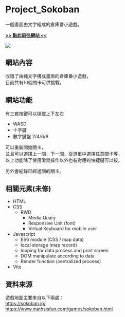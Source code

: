 # Project_Sokoban
一個畫面由文字組成的倉庫番小遊戲。

[**>> 點此前往網站 <<**](https://main--word-sokoban.netlify.app/)

<img src="https://i.imgur.com/3G6ANM5.png">

## 網站內容
收錄了由純文字構成畫面的倉庫番小遊戲，<br />
目前共有10個關卡可供挑戰。

## 網站功能
有三套按鍵可以操控上下左右
+ WASD
+ 十字鍵
+ 數字鍵盤 2/4/6/8

可以重新開始關卡，<br />
並且可以選擇上一關、下一關、從選單中選擇任意關卡等，<br />
以上功能除了使用滑鼠操作以外也有對應的快捷鍵可以按。

另外會紀錄已經通關的關卡。

## 相關元素(未修)
+ HTML
+ CSS
  - RWD
    * Media Quary
    * Responsive Unit (font)
    * Virtual Keyboard for mobile user
+ Javascript
  - ES6 module (CSS / map data)
  - local storage (map record)
  - looping for data process and print screen
  - DOM manipulate according to data
  - Render function (centralized process)
+ Vite

## 資料來源
遊戲地圖主要來自以下兩處：<br />
https://sokoban.jp/<br />
https://www.mathsisfun.com/games/sokoban.html
